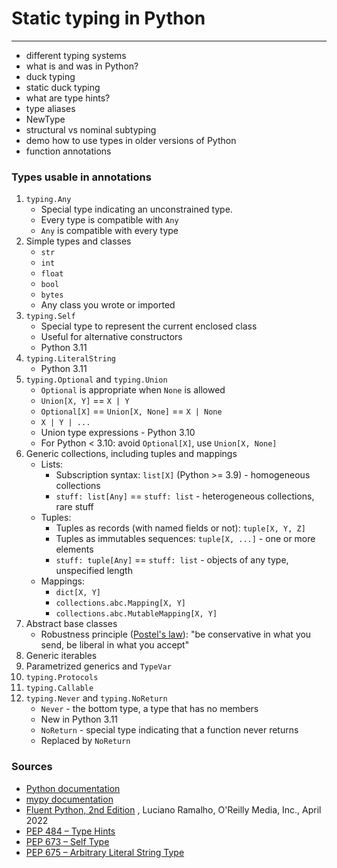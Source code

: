 # Static typing in Python

***

* different typing systems
* what is and was in Python?
* duck typing
* static duck typing
* what are type hints?
* type aliases
* NewType
* structural vs nominal subtyping
* demo how to use types in older versions of Python
* function annotations

### Types usable in annotations

1. `typing.Any`
    * Special type indicating an unconstrained type.
    * Every type is compatible with `Any`
    * `Any` is compatible with every type
2. Simple types and classes
    * `str`
    * `int`
    * `float`
    * `bool`
    * `bytes`
    * Any class you wrote or imported
3. `typing.Self`
    * Special type to represent the current enclosed class
    * Useful for alternative constructors
    * Python 3.11
4. `typing.LiteralString`
    * Python 3.11
5. `typing.Optional` and `typing.Union`
    * `Optional` is appropriate when `None` is allowed
    * `Union[X, Y]` == `X | Y`
    * `Optional[X]` == `Union[X, None]` == `X | None`
    * `X | Y | ...`
    * Union type expressions - Python 3.10
    * For Python < 3.10: avoid `Optional[X]`, use `Union[X, None]`
6. Generic collections, including tuples and mappings
    * Lists:
        * Subscription syntax: `list[X]` (Python >= 3.9) - homogeneous
          collections
        * `stuff: list[Any]` == `stuff: list` - heterogeneous collections, rare
          stuff
    * Tuples:
        * Tuples as records (with named fields or not): `tuple[X, Y, Z]`
        * Tuples as immutables sequences: `tuple[X, ...]` - one or more
          elements
        * `stuff: tuple[Any]` == `stuff: list` - objects of any type,
          unspecified length
    * Mappings:
        * `dict[X, Y]`
        * `collections.abc.Mapping[X, Y]`
        * `collections.abc.MutableMapping[X, Y]`
7. Abstract base classes
    * Robustness
      principle ([Postel's law](https://en.wikipedia.org/wiki/Robustness_principle)):
      "be conservative in what you send, be liberal in what you accept"
8. Generic iterables
9. Parametrized generics and `TypeVar`
10. `typing.Protocols`
11. `typing.Callable`
12. `typing.Never` and `typing.NoReturn`
    * `Never` - the bottom type, a type that has no members
    * New in Python 3.11
    * `NoReturn` - special type indicating that a function never returns
    * Replaced by `NoReturn`

### Sources

* [Python documentation](https://docs.python.org/3/library/typing.html)
* [mypy documentation](https://mypy.readthedocs.io/en/stable/cheat_sheet_py3.html)
* [Fluent Python, 2nd Edition](https://www.oreilly.com/library/view/fluent-python-2nd/9781492056348/)
  , Luciano Ramalho,
  O'Reilly Media, Inc., April 2022
* [PEP 484 – Type Hints](https://peps.python.org/pep-0484/)
* [PEP 673 – Self Type](https://peps.python.org/pep-0673/)
* [PEP 675 – Arbitrary Literal String Type](https://peps.python.org/pep-0675/)